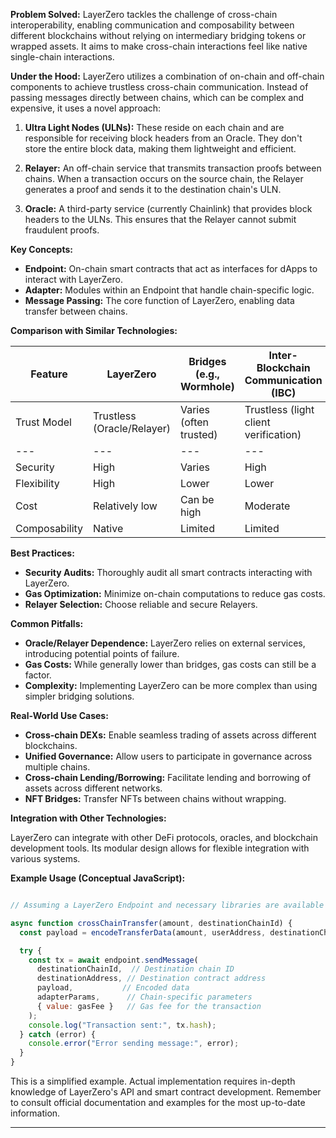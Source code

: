 **Problem Solved:** LayerZero tackles the challenge of cross-chain interoperability, enabling communication and composability between different blockchains without relying on intermediary bridging tokens or wrapped assets. It aims to make cross-chain interactions feel like native single-chain interactions.

**Under the Hood:** LayerZero utilizes a combination of on-chain and off-chain components to achieve trustless cross-chain communication. Instead of passing messages directly between chains, which can be complex and expensive, it uses a novel approach:

1.  **Ultra Light Nodes (ULNs):** These reside on each chain and are responsible for receiving block headers from an Oracle. They don't store the entire block data, making them lightweight and efficient.

2.  **Relayer:** An off-chain service that transmits transaction proofs between chains. When a transaction occurs on the source chain, the Relayer generates a proof and sends it to the destination chain's ULN.

3.  **Oracle:** A third-party service (currently Chainlink) that provides block headers to the ULNs. This ensures that the Relayer cannot submit fraudulent proofs.

**Key Concepts:**

-   **Endpoint:** On-chain smart contracts that act as interfaces for dApps to interact with LayerZero.
-   **Adapter:** Modules within an Endpoint that handle chain-specific logic.
-   **Message Passing:** The core function of LayerZero, enabling data transfer between chains.

**Comparison with Similar Technologies:**

| Feature | LayerZero | Bridges (e.g., Wormhole) | Inter-Blockchain Communication (IBC) |
| --- |  --- |  --- |  --- |
| Trust Model | Trustless (Oracle/Relayer) | Varies (often trusted) | Trustless (light client verification) |
| --- |  --- |  --- |  --- |
| Security | High | Varies | High |
| Flexibility | High | Lower | Lower |
| Cost | Relatively low | Can be high | Moderate |
| Composability | Native | Limited | Limited |

**Best Practices:**

-   **Security Audits:** Thoroughly audit all smart contracts interacting with LayerZero.
-   **Gas Optimization:** Minimize on-chain computations to reduce gas costs.
-   **Relayer Selection:** Choose reliable and secure Relayers.

**Common Pitfalls:**

-   **Oracle/Relayer Dependence:** LayerZero relies on external services, introducing potential points of failure.
-   **Gas Costs:** While generally lower than bridges, gas costs can still be a factor.
-   **Complexity:** Implementing LayerZero can be more complex than using simpler bridging solutions.

**Real-World Use Cases:**

-   **Cross-chain DEXs:** Enable seamless trading of assets across different blockchains.
-   **Unified Governance:** Allow users to participate in governance across multiple chains.
-   **Cross-chain Lending/Borrowing:** Facilitate lending and borrowing of assets across different networks.
-   **NFT Bridges:** Transfer NFTs between chains without wrapping.

**Integration with Other Technologies:**

LayerZero can integrate with other DeFi protocols, oracles, and blockchain development tools. Its modular design allows for flexible integration with various systems.

**Example Usage (Conceptual JavaScript):**

``` javascript

// Assuming a LayerZero Endpoint and necessary libraries are available

async function crossChainTransfer(amount, destinationChainId) {
  const payload = encodeTransferData(amount, userAddress, destinationChainId); // Encode data for the destination chain

  try {
    const tx = await endpoint.sendMessage(
      destinationChainId,  // Destination chain ID
      destinationAddress, // Destination contract address
      payload,           // Encoded data
      adapterParams,      // Chain-specific parameters
      { value: gasFee }   // Gas fee for the transaction
    );
    console.log("Transaction sent:", tx.hash);
  } catch (error) {
    console.error("Error sending message:", error);
  }
}

```

This is a simplified example. Actual implementation requires in-depth knowledge of LayerZero's API and smart contract development. Remember to consult official documentation and examples for the most up-to-date information.

----------------